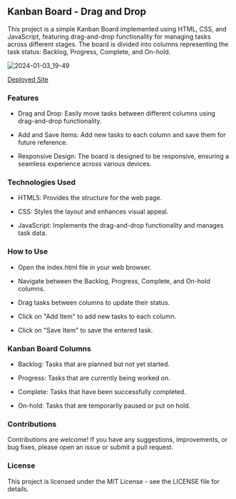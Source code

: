  ## Kanban Board - Drag and Drop
This project is a simple Kanban Board implemented using HTML, CSS, and JavaScript, featuring drag-and-drop functionality for managing tasks across different stages. The board is divided into columns representing the task status: Backlog, Progress, Complete, and On-hold.

![2024-01-03_19-49](https://github.com/StefanSchutte/Kanban_Board/assets/127427422/a5eba737-4d29-4221-b5fc-c0eacd1983b2)

[Deployed Site](https://kanban-board-drag-n-drop.netlify.app/)

### Features
- Drag and Drop: Easily move tasks between different columns using drag-and-drop functionality.

- Add and Save Items: Add new tasks to each column and save them for future reference.

- Responsive Design: The board is designed to be responsive, ensuring a seamless experience across various devices.

### Technologies Used
- HTML5: Provides the structure for the web page.

- CSS: Styles the layout and enhances visual appeal.

- JavaScript: Implements the drag-and-drop functionality and manages task data.

### How to Use
- Open the index.html file in your web browser.

- Navigate between the Backlog, Progress, Complete, and On-hold columns.

- Drag tasks between columns to update their status.

- Click on "Add Item" to add new tasks to each column.

- Click on "Save Item" to save the entered task.

### Kanban Board Columns
- Backlog: Tasks that are planned but not yet started.

- Progress: Tasks that are currently being worked on.

- Complete: Tasks that have been successfully completed.

- On-hold: Tasks that are temporarily paused or put on hold.

### Contributions
Contributions are welcome! If you have any suggestions, improvements, or bug fixes, please open an issue or submit a pull request.

### License
This project is licensed under the MIT License - see the LICENSE file for details.
